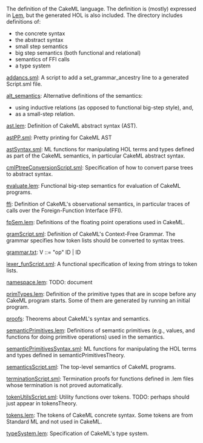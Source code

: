 The definition of the CakeML language. The definition is (mostly)
expressed in [Lem](http://www.cs.kent.ac.uk/~sao/lem), but the
generated HOL is also included. The directory includes definitions of:
 - the concrete syntax
 - the abstract syntax
 - small step semantics
 - big step semantics (both functional and relational)
 - semantics of FFI calls
 - a type system

[addancs.sml](addancs.sml):
A script to add a set_grammar_ancestry line to a generated Script.sml file.

[alt_semantics](alt_semantics):
Alternative definitions of the semantics:
  - using inductive relations (as opposed to functional big-step style), and,
  - as a small-step relation.

[ast.lem](ast.lem):
Definition of CakeML abstract syntax (AST).

[astPP.sml](astPP.sml):
Pretty printing for CakeML AST

[astSyntax.sml](astSyntax.sml):
ML functions for manipulating HOL terms and types defined as part of the
CakeML semantics, in particular CakeML abstract syntax.

[cmlPtreeConversionScript.sml](cmlPtreeConversionScript.sml):
Specification of how to convert parse trees to abstract syntax.

[evaluate.lem](evaluate.lem):
Functional big-step semantics for evaluation of CakeML programs.

[ffi](ffi):
Definition of CakeML's observational semantics, in particular traces of calls
over the Foreign-Function Interface (FFI).

[fpSem.lem](fpSem.lem):
Definitions of the floating point operations used in CakeML.

[gramScript.sml](gramScript.sml):
Definition of CakeML's Context-Free Grammar.
The grammar specifies how token lists should be converted to syntax trees.

[grammar.txt](grammar.txt):
V ::= "op" ID | ID

[lexer_funScript.sml](lexer_funScript.sml):
A functional specification of lexing from strings to token lists.

[namespace.lem](namespace.lem):
TODO: document

[primTypes.lem](primTypes.lem):
Definition of the primitive types that are in scope before any CakeML program
starts. Some of them are generated by running an initial program.

[proofs](proofs):
Theorems about CakeML's syntax and semantics.

[semanticPrimitives.lem](semanticPrimitives.lem):
Definitions of semantic primitives (e.g., values, and functions for doing
primitive operations) used in the semantics.

[semanticPrimitivesSyntax.sml](semanticPrimitivesSyntax.sml):
ML functions for manipulating the HOL terms and types defined in
semanticPrimitivesTheory.

[semanticsScript.sml](semanticsScript.sml):
The top-level semantics of CakeML programs.

[terminationScript.sml](terminationScript.sml):
Termination proofs for functions defined in .lem files whose termination is
not proved automatically.

[tokenUtilsScript.sml](tokenUtilsScript.sml):
Utility functions over tokens.
TODO: perhaps should just appear in tokensTheory.

[tokens.lem](tokens.lem):
The tokens of CakeML concrete syntax.
Some tokens are from Standard ML and not used in CakeML.

[typeSystem.lem](typeSystem.lem):
Specification of CakeML's type system.
